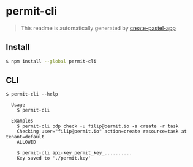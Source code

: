 # permit-cli

> This readme is automatically generated by [create-pastel-app](https://github.com/vadimdemedes/create-pastel-app)

## Install

```bash
$ npm install --global permit-cli
```

## CLI

```
$ permit-cli --help

  Usage
    $ permit-cli

  Examples
    $ permit-cli pdp check -u filip@permit.io -a create -r task
    Checking user="filip@permit.io" action=create resource=task at tenant=default
    ALLOWED

    $ permit-cli api-key permit_key_..........
    Key saved to './permit.key'
```
